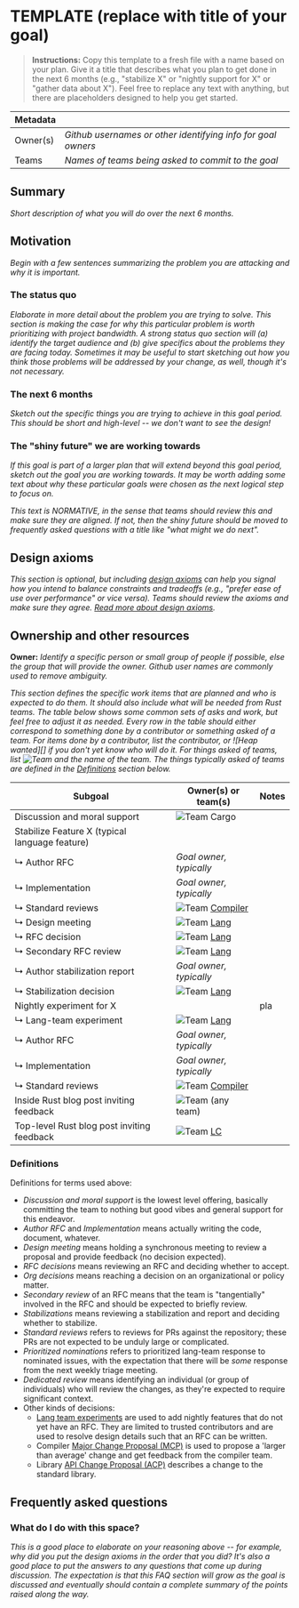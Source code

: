 # TEMPLATE (replace with title of your goal)

> **Instructions:** Copy this template to a fresh file with a name based on your plan.
> Give it a title that describes what you plan to get done in the next 6 months
> (e.g., "stabilize X" or "nightly support for X" or "gather data about X").
> Feel free to replace any text with anything, but there are placeholders
> designed to help you get started. 

| Metadata |                                                              |
| -------- | ------------------------------------------------------------ |
| Owner(s) | *Github usernames or other identifying info for goal owners* |
| Teams    | *Names of teams being asked to commit to the goal*           |

## Summary

*Short description of what you will do over the next 6 months.*

## Motivation

*Begin with a few sentences summarizing the problem you are attacking and why it is important.*

### The status quo

*Elaborate in more detail about the problem you are trying to solve. This section is making the case for why this particular problem is worth prioritizing with project bandwidth. A strong status quo section will (a) identify the target audience and (b) give specifics about the problems they are facing today. Sometimes it may be useful to start sketching out how you think those problems will be addressed by your change, as well, though it's not necessary.*

### The next 6 months

*Sketch out the specific things you are trying to achieve in this goal period. This should be short and high-level -- we don't want to see the design!*

### The "shiny future" we are working towards

*If this goal is part of a larger plan that will extend beyond this goal period, sketch out the goal you are working towards. It may be worth adding some text about why these particular goals were chosen as the next logical step to focus on.*

*This text is NORMATIVE, in the sense that teams should review this and make sure they are aligned. If not, then the shiny future should be moved to frequently asked questions with a title like "what might we do next".*

## Design axioms

*This section is optional, but including [design axioms][da] can help you signal how you intend to balance constraints and tradeoffs (e.g., "prefer ease of use over performance" or vice versa). Teams should review the axioms and make sure they agree. [Read more about design axioms][da].*

[da]: ../about/design_axioms.md

## Ownership and other resources

**Owner:** *Identify a specific person or small group of people if possible, else the group that will provide the owner. Github user names are commonly used to remove ambiguity.*

*This section defines the specific work items that are planned and who is expected to do them. It should also include what will be needed from Rust teams. The table below shows some common sets of asks and work, but feel free to adjust it as needed. Every row in the table should either correspond to something done by a contributor or something asked of a team. For items done by a contributor, list the contributor, or ![Heap wanted][] if you don't yet know who will do it. For things asked of teams, list ![Team][] and the name of the team. The things typically asked of teams are defined in the [Definitions](#definitions) section below.*

| Subgoal                                        | Owner(s) or team(s)     | Notes |
| ---------------------------------------------- | ----------------------- | ----- |
| Discussion and moral support                   | ![Team][] Cargo         |       |
| Stabilize Feature X (typical language feature) |                         |       |
| ↳ Author RFC                                   | *Goal owner, typically* |       |
| ↳ Implementation                               | *Goal owner, typically* |       |
| ↳ Standard reviews                             | ![Team][] [Compiler]    |       |
| ↳ Design meeting                               | ![Team][] [Lang]        |       |
| ↳ RFC decision                                 | ![Team][] [Lang]        |       |
| ↳ Secondary RFC review                         | ![Team][] [Lang]        |       |
| ↳ Author stabilization report                  | *Goal owner, typically* |       |
| ↳ Stabilization decision                       | ![Team][] [Lang]        |       |
| Nightly experiment for X                       |                         | pla   |
| ↳ Lang-team experiment                         | ![Team][] [Lang]        |       |
| ↳ Author RFC                                   | *Goal owner, typically* |       |
| ↳ Implementation                               | *Goal owner, typically* |       |
| ↳ Standard reviews                             | ![Team][] [Compiler]    |       |
| Inside Rust blog post inviting feedback        | ![Team][] (any team)    |       |
| Top-level Rust blog post inviting feedback     | ![Team][] [LC]          |       |

[Help wanted]: https://img.shields.io/badge/Help%20wanted-yellow
[Complete]: https://img.shields.io/badge/Complete-green
[TBD]: https://img.shields.io/badge/TBD-red
[Team]: https://img.shields.io/badge/Team%20ask-red

[Compiler]: https://www.rust-lang.org/governance/teams/compiler
[Lang]: https://www.rust-lang.org/governance/teams/lang
[LC]: https://www.rust-lang.org/governance/teams/leadership-council
[Libs-API]: https://www.rust-lang.org/governance/teams/library#team-libs-api
[Infra]: https://www.rust-lang.org/governance/teams/infra
[Cargo]: https://www.rust-lang.org/governance/teams/dev-tools#team-cargo
[Types]: https://www.rust-lang.org/governance/teams/compiler#team-types

### Definitions

Definitions for terms used above:

* *Discussion and moral support* is the lowest level offering, basically committing the team to nothing but good vibes and general support for this endeavor.
* *Author RFC* and *Implementation* means actually writing the code, document, whatever.
* *Design meeting* means holding a synchronous meeting to review a proposal and provide feedback (no decision expected).
* *RFC decisions* means reviewing an RFC and deciding whether to accept.
* *Org decisions* means reaching a decision on an organizational or policy matter.
* *Secondary review* of an RFC means that the team is "tangentially" involved in the RFC and should be expected to briefly review.
* *Stabilizations* means reviewing a stabilization and report and deciding whether to stabilize.
* *Standard reviews* refers to reviews for PRs against the repository; these PRs are not expected to be unduly large or complicated.
* *Prioritized nominations* refers to prioritized lang-team response to nominated issues, with the expectation that there will be *some* response from the next weekly triage meeting.
* *Dedicated review* means identifying an individual (or group of individuals) who will review the changes, as they're expected to require significant context.
* Other kinds of decisions:
    * [Lang team experiments](https://lang-team.rust-lang.org/how_to/experiment.html) are used to add nightly features that do not yet have an RFC. They are limited to trusted contributors and are used to resolve design details such that an RFC can be written.
    * Compiler [Major Change Proposal (MCP)](https://forge.rust-lang.org/compiler/mcp.html) is used to propose a 'larger than average' change and get feedback from the compiler team.
    * Library [API Change Proposal (ACP)](https://std-dev-guide.rust-lang.org/development/feature-lifecycle.html) describes a change to the standard library.

## Frequently asked questions

### What do I do with this space?

*This is a good place to elaborate on your reasoning above -- for example, why did you put the design axioms in the order that you did? It's also a good place to put the answers to any questions that come up during discussion. The expectation is that this FAQ section will grow as the goal is discussed and eventually should contain a complete summary of the points raised along the way.*